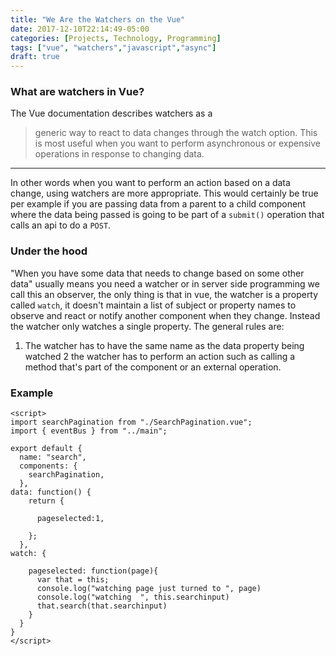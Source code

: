 ```yaml
---
title: "We Are the Watchers on the Vue"
date: 2017-12-10T22:14:49-05:00
categories: [Projects, Technology, Programming]
tags: ["vue", "watchers","javascript","async"]
draft: true
---
```


### What are watchers in Vue?
The Vue documentation describes watchers as a 
> generic way to react to data changes through the watch option. This is most useful when you want to perform asynchronous or expensive operations in response to changing data.
---
In other words when you want to perform an action based on a data change, using watchers are more appropriate. This would certainly be true per example if you are passing data from a parent to a child component where the data being passed is going to be part of a `submit()` operation that calls an api to do a `POST`.

### Under the hood
"When you have some data that needs to change based on some other data" usually means you need a watcher or in server side programming we call this an observer, the only thing is that in vue, the watcher is a property called `watch`, it doesn't maintain a list of subject or property names to observe and react or notify another component when they change. Instead the watcher only watches a single property. The general rules are:
1. The watcher has to have the same name as the data property being watched
2  the watcher has to perform an action such as calling a method that's part of the component or an external operation.

### Example

```
<script>
import searchPagination from "./SearchPagination.vue";
import { eventBus } from "../main";

export default {
  name: "search",
  components: {
    searchPagination,
  },
data: function() {
    return {
     
      pageselected:1,
      
    };
  },
watch: {
    
    pageselected: function(page){
      var that = this;
      console.log("watching page just turned to ", page)
      console.log("watching  ", this.searchinput)
      that.search(that.searchinput)
    }
  }
}
</script>
```
